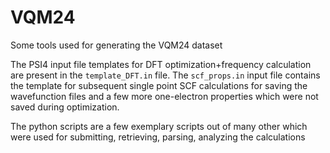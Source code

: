 # VQM24
Some tools used for generating the VQM24 dataset

The PSI4 input file templates for DFT optimization+frequency calculation are present in the `template_DFT.in` file. The `scf_props.in` input file contains the template for subsequent single point SCF calculations for saving the wavefunction files and a few more one-electron properties which were not saved during optimization.

The python scripts are a few exemplary scripts out of many other which were used for submitting, retrieving, parsing, analyzing the calculations
